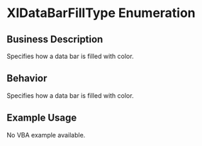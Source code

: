 # XlDataBarFillType Enumeration

## Business Description
Specifies how a data bar is filled with color.

## Behavior
Specifies how a data bar is filled with color.

## Example Usage
No VBA example available.